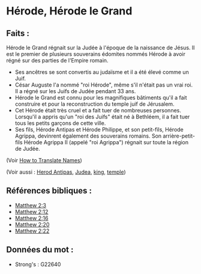 # Hérode, Hérode le Grand

## Faits :

Hérode le Grand régnait sur la Judée à l'époque de la naissance de Jésus. Il est le premier de plusieurs souverains édomites nommés Hérode à avoir régné sur des parties de l'Empire romain.

* Ses ancêtres se sont convertis au judaïsme et il a été élevé comme un Juif.
* César Auguste l'a nommé "roi Hérode", même s'il n'était pas un vrai roi. Il a régné sur les Juifs de Judée pendant 33 ans.
* Hérode le Grand est connu pour les magnifiques bâtiments qu'il a fait construire et pour la reconstruction du temple juif de Jérusalem.
* Cet Hérode était très cruel et a fait tuer de nombreuses personnes. Lorsqu'il a appris qu'un "roi des Juifs" était né à Bethléem, il a fait tuer tous les petits garçons de cette ville.
* Ses fils, Hérode Antipas et Hérode Philippe, et son petit-fils, Hérode Agrippa, devinrent également des souverains romains. Son arrière-petit-fils Hérode Agrippa II (appelé "roi Agrippa") régnait sur toute la région de Judée.

(Voir [How to Translate Names](rc://en/ta/man/translate/translate-names))

(Voir aussi : [Herod Antipas](../names/herodantipas.md), [Judea](../names/judea.md), [king](../other/king.md), [temple](../kt/temple.md))

## Références bibliques :

* [Matthew 2:3](rc://en/tn/help/mat/02/03)
* [Matthew 2:12](rc://en/tn/help/mat/02/12)
* [Matthew 2:16](rc://en/tn/help/mat/02/16)
* [Matthew 2:20](rc://en/tn/help/mat/02/20)
* [Matthew 2:22](rc://en/tn/help/mat/02/22)

## Données du mot :

* Strong's : G22640
